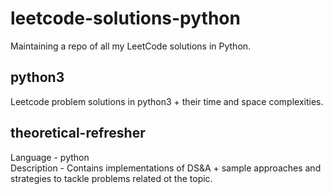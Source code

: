 # leetcode-solutions-python
Maintaining a repo of all my LeetCode solutions in Python.

## python3
Leetcode problem solutions in python3 + their time and space complexities.

## theoretical-refresher
Language - python  
Description - Contains implementations of DS&A + sample approaches and strategies to tackle problems related ot the topic.
